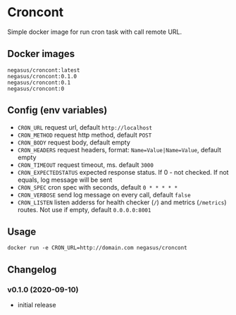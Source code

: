 # Croncont 

Simple docker image for run cron task with call remote URL.

## Docker images

```
negasus/croncont:latest
negasus/croncont:0.1.0
negasus/croncont:0.1
negasus/croncont:0
```

## Config (env variables)

- `CRON_URL` request url, default `http://localhost`
- `CRON_METHOD` request http method, default `POST`
- `CRON_BODY` request body, default empty
- `CRON_HEADERS` request headers, format: `Name=Value|Name=Value`, default empty
- `CRON_TIMEOUT` request timeout, ms. default `3000`
- `CRON_EXPECTEDSTATUS` expected response status. If 0 - not checked. If not equals, log message will be sent
- `CRON_SPEC` cron spec with seconds, default `0 * * * * *`
- `CRON_VERBOSE` send log message on every call, default `false`
- `CRON_LISTEN` listen adderss for health checker (`/`) and metrics (`/metrics`) routes. Not use if empty, default `0.0.0.0:8001`

## Usage

```
docker run -e CRON_URL=http://domain.com negasus/croncont
```

## Changelog

### v0.1.0 (2020-09-10)

- initial release
